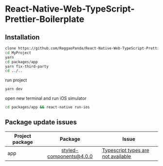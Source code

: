 # React-Native-Web-TypeScript-Prettier-Boilerplate

## Installation
```bash
clone https://github.com/ReggaePanda/React-Native-Web-TypeScript-Prettier-Boilerplate.git MyProject
cd MyProject
yarn
cd packages/app
yarn fix-third-party
cd ../..
```

run project
```bash
yarn dev
```

open new terminal and run iOS simulator
```bash
cd packages/app && react-native run-ios
```


## Package update issues


| Project package | Package        | Issue  |
| --------------- |:-----------------------:| -----|
| app             | styled-components@4.0.0 | [Typescript types are not available](https://github.com/DefinitelyTyped/DefinitelyTyped/issues/29795) |
